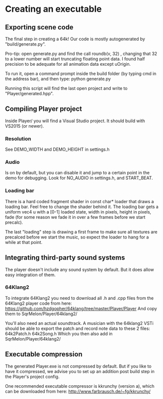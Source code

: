 # Creating an executable

## Exporting scene code

The final step in creating a 64k! Our code is mostly autogenerated by "build/generate.py".

Pro-tip: open generate.py and find the call roundb(v, 32) , changing that 32 to a lower number
will start truncating floating point data. I found half precision to be adequate for all animation
data except uOrigin.

To run it, open a command prompt inside the build folder (by typing cmd in the address bar), and then type:
python generate.py

Running this script will find the last open project and write to "Player/generated.hpp".

## Compiling Player project

Inside Player/ you will find a Visual Studio project. It should build with VS2015 (or newer).

### Resolution 
See DEMO_WIDTH and DEMO_HEIGHT in settings.h

### Audio
Is on by default, but you can disable it and jump to a certain point in the demo for debugging. Look for NO_AUDIO in settings.h, and START_BEAT.

### Loading bar
There is a hard coded fragment shader in const char* loader that draws a loading bar. Feel free
to change the shader behind it. The loading bar gets a uniform vec4 u with a [0-1] loaded state,
width in pixels, height in pixels, fade (for some reason we fade it in over a few frames before we
start precalc).

The last "loading" step is drawing a first frame to make sure all textures are precalced before we
start the music, so expect the loader to hang for a while at that point.

## Integrating third-party sound systems

The player doesn't include any sound system by default. But it does allow easy integration of them.

### 64Klang2

To integrate 64Klang2 you need to download all .h and .cpp files from the 64Klang2 player code from here:
https://github.com/hzdgopher/64klang/tree/master/Player/Player
And copy them to SqrMelon/Player/64klang2/

You'll also need an actual soundtrack. A musician with the 64klang2 VSTi should be able to export the patch and record note data to these 2 files:
64k2Patch.h
64k2Song.h
Which you then also add in SqrMelon/Player/64klang2/


## Executable compression

The generated Player.exe is not compressed by default. But if you like to have it compressed, we advise you to set up an addition post build step in the Player's project config.

One recommended executable compressor is kkrunchy (version a), which can be downloaded from here:
http://www.farbrausch.de/~fg/kkrunchy/



